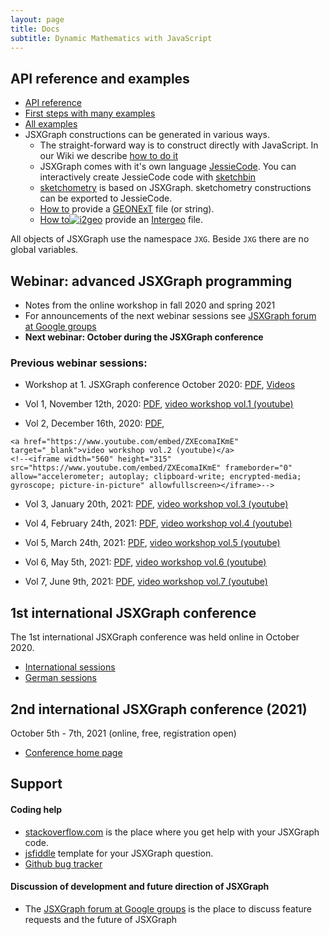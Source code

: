```yaml
---
layout: page
title: Docs
subtitle: Dynamic Mathematics with JavaScript
---
```

## API reference and examples

* [API reference](/docs/index.html)
* [First steps with many examples](/wiki/index.php/Documentation)
* [All examples](/wiki/index.php/Category:Examples)
* JSXGraph constructions can be generated in various ways.
    * The straight-forward way is to construct directly with JavaScript. In our Wiki we describe [how to do it](//jsxgraph.uni-bayreuth.de/wiki/index.php/Documentation)
    * JSXGraph comes with it's own language [JessieCode](../docs_jessiecode/). You can interactively create JessieCode code with [sketchbin](https://bin.sketchometry.org)
    * [sketchometry](//sketchometry.org) is based on JSXGraph. sketchometry constructions can be exported to JessieCode.
    * [How to](//jsxgraph.org/wiki/index.php/Displaying_GEONExT_constructions) provide a <a href="//geonext.de" target="_blank">GEONExT</a> file (or string). 
    * [How to](//jsxgraph.org/wiki/index.php/Displaying_Intergeo_constructions)[<img  src="//geonext.uni-bayreuth.de/uploads/pics/Banner-Button_120x60_v2_0.png" alt="i2geo" />](http://i2geo.net) provide an <a href="//i2geo.net/" target="_blank">Intergeo</a> file.

All objects of JSXGraph use the namespace `JXG`. Beside `JXG` there are no global variables.

## Webinar: advanced JSXGraph programming

* Notes from the online workshop in fall 2020 and spring 2021
* For announcements of the next webinar sessions see [JSXGraph forum at Google groups](https://groups.google.com/forum/#!forum/jsxgraph)
* **Next webinar: October during the JSXGraph conference**

### Previous webinar sessions:

* Workshop at 1. JSXGraph conference October 2020: [PDF](/webinar/advanced.pdf), [Videos](https://jsxgraph.org/conf/program)
* Vol 1, November 12th, 2020: [PDF](/webinar/advanced1.pdf), 
    <a href="https://www.youtube.com/embed/s3sUJualJJ0" target="_blank">video workshop vol.1 (youtube)</a>
    <!--<iframe width="560" height="315" src="https://www.youtube.com/embed/s3sUJualJJ0" frameborder="0" allow="accelerometer; autoplay; clipboard-write; encrypted-media; gyroscope; picture-in-picture" allowfullscreen></iframe>-->

* Vol 2, December 16th, 2020: [PDF](/webinar/advanced2.pdf),
<!--
[Zoom link](https://uni-bayreuth.zoom.us/j/92956928761?pwd=VmFaRTNhbUdmQ3g3dFp4amJQT0hPUT09)
-->
    <a href="https://www.youtube.com/embed/ZXEcomaIKmE" target="_blank">video workshop vol.2 (youtube)</a>
    <!--<iframe width="560" height="315" src="https://www.youtube.com/embed/ZXEcomaIKmE" frameborder="0" allow="accelerometer; autoplay; clipboard-write; encrypted-media; gyroscope; picture-in-picture" allowfullscreen></iframe>-->

* Vol 3, January 20th, 2021: [PDF](/webinar/advanced3.pdf),
    <a href="https://www.youtube.com/embed/rpQc_ZHcgWE" target="_blank">video workshop vol.3 (youtube)</a>
    <!--<iframe width="560" height="315" src="https://www.youtube.com/embed/rpQc_ZHcgWE" frameborder="0" allow="accelerometer; autoplay; clipboard-write; encrypted-media; gyroscope; picture-in-picture" allowfullscreen></iframe>-->

* Vol 4, February 24th, 2021: [PDF](/webinar/advanced4.pdf),
    <a href="https://www.youtube.com/embed/WcmQbGEqvLA" target="_blank">video workshop vol.4 (youtube)</a>
    <!--<iframe width="560" height="315" src="https://www.youtube.com/embed/WcmQbGEqvLA" frameborder="0" allow="accelerometer; autoplay; clipboard-write; encrypted-media; gyroscope; picture-in-picture" allowfullscreen></iframe>-->

* Vol 5, March 24th, 2021: [PDF](/webinar/advanced5.pdf),
    <a href="https://www.youtube.com/embed/dPg1Xow4ues" target="_blank">video workshop vol.5 (youtube)</a>
    <!--<iframe width="560" height="315" src="https://www.youtube.com/embed/dPg1Xow4ues" title="YouTube video player" frameborder="0" allow="accelerometer; autoplay; clipboard-write; encrypted-media; gyroscope; picture-in-picture" allowfullscreen></iframe>-->

* Vol 6, May 5th, 2021: [PDF](/webinar/advanced6.pdf),
    <a href="https://www.youtube.com/embed/C08MvHLvoYM" target="_blank">video workshop vol.6 (youtube)</a>
    <!--<iframe width="560" height="315" src="https://www.youtube.com/embed/C08MvHLvoYM" title="YouTube video player" frameborder="0" allow="accelerometer; autoplay; clipboard-write; encrypted-media; gyroscope; picture-in-picture" allowfullscreen></iframe>-->

* Vol 7, June 9th, 2021: [PDF](/webinar/advanced7.pdf),
    <a href="https://www.youtube.com/embed/762nj776TIg" target="_blank">video workshop vol.7 (youtube)</a>
    <!--<iframe width="560" height="315" src="https://www.youtube.com/embed/762nj776TIg" title="YouTube video player" frameborder="0" allow="accelerometer; autoplay; clipboard-write; encrypted-media; gyroscope; picture-in-picture" allowfullscreen></iframe>-->

## 1st international JSXGraph conference

The 1st international JSXGraph conference was held online in October 2020. 

* [International sessions](https://jsxgraph.org/conf)
* [German sessions](https://jsxgraph.org/conf.de)

## 2nd international JSXGraph conference (2021)

October 5th - 7th, 2021 (online, free, registration open) 

* [Conference home page](https://jsxgraph.org/conf2021)

## Support

#### Coding help
* [stackoverflow.com](https://stackoverflow.com/search?tab=newest&q=jsxgraph) is the place where you get help with your JSXGraph code.
* [jsfiddle](https://jsfiddle.net/dr63zumf/1/) template for your JSXGraph question.
* [Github bug tracker](https://github.com/jsxgraph/jsxgraph/issues)

#### Discussion of development and future direction of JSXGraph
* The [JSXGraph forum at Google groups](https://groups.google.com/forum/#!forum/jsxgraph) is the place to discuss feature requests and the future of JSXGraph
